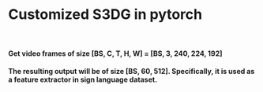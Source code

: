 # Customized S3DG in pytorch <br><br>
#### Get video frames of size [BS, C, T, H, W] = [BS, 3, 240, 224, 192]<br>
#### The resulting output will be of size [BS, 60, 512]. Specifically, it is used as a feature extractor in sign language dataset. 

